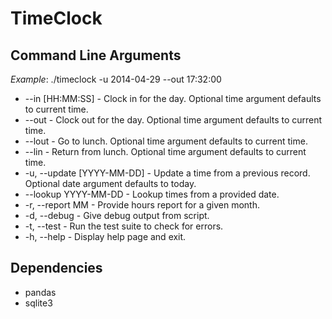 **TimeClock**
=============

Command Line Arguments
----------------------
*Example*: ./timeclock -u 2014-04-29 --out 17:32:00

*  --in [HH:MM:SS] - Clock in for the day.  Optional time argument defaults 
                    to current time.
*  --out - Clock out for the day.  Optional time argument defaults to 
          current time.
*  --lout - Go to lunch.  Optional time argument defaults to current time.
*  --lin - Return from lunch.  Optional time argument defaults to current time.
*  -u, --update [YYYY-MM-DD] - Update a time from a previous record.  Optional
                              date argument defaults to today.
*  --lookup YYYY-MM-DD - Lookup times from a provided date.
*  -r, --report MM - Provide hours report for a given month.
*  -d, --debug - Give debug output from script.
*  -t, --test - Run the test suite to check for errors.
*  -h, --help - Display help page and exit.

Dependencies
------------
 - pandas
 - sqlite3

